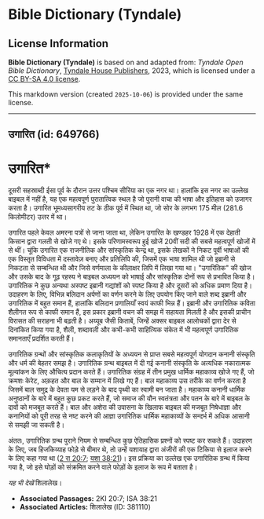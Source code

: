 # Bible Dictionary (Tyndale)

## License Information

**Bible Dictionary (Tyndale)** is based on and adapted from: _Tyndale Open Bible Dictionary_, [Tyndale House Publishers](https://tyndaleopenresources.com/), 2023, which is licensed under a [CC BY-SA 4.0 license](https://creativecommons.org/licenses/by-sa/4.0/legalcode.en).

This markdown version (created `2025-10-06`) is provided under the same license.



--------------------------------

## उगारित (id: 649766)

उगारित\*
========

दूसरी सहस्राब्दी ईसा पूर्व के दौरान उत्तर पश्चिम सीरिया का एक नगर था। हालांकि इस नगर का उल्लेख बाइबल में नहीं है, यह एक महत्वपूर्ण पुरातात्विक स्थल है जो पुरानी वाचा की भाषा और इतिहास को उजागर करता है। उगारित भूमध्यसागरीय तट के ठीक पूर्व में स्थित था, जो सोर के लगभग 175 मील (281\.6 किलोमीटर) उत्तर में था।

उगारित पहले केवल अमरना पत्रों से जाना जाता था, लेकिन उगारित के खण्डहर 1928 में एक देहाती किसान द्वारा गलती से खोजे गए थे। इसके परिणामस्वरूप हुई खोजें 20वीं सदी की सबसे महत्वपूर्ण खोजों में से थीं। चूंकि उगारित एक राजनीतिक और सांस्कृतिक केन्द्र था, इसके लेखकों ने निकट पूर्वी भाषाओं की एक विस्तृत विविधता में दस्तावेज़ बनाए और प्रतिलिपि की, जिसमें एक भाषा शामिल थी जो इब्रानी से निकटता से सम्बन्धित थी और जिसे वर्णमाला के कीलाक्षर लिपि में लिखा गया था। "उगारितिक" की खोज और उसके बाद के गूढ़ रहस्य ने बाइबल अध्ययन को भाषाई और सांस्कृतिक दोनों रूप से प्रभावित किया है। उगारितिक ने कुछ अन्यथा अस्पष्ट इब्रानी गद्यांशों को स्पष्ट किया है और दूसरों को अधिक प्रमाण दिया है। उदाहरण के लिए, विभिन्न बलिदान अर्पणों का वर्णन करने के लिए उपयोग किए जाने वाले शब्द इब्रानी और उगारितिक में बहुत समान हैं, हालांकि बलिदान प्रणालियाँ स्वयं काफी भिन्न हैं। इब्रानी और उगारितिक कविता शैलीगत रूप से काफी समान हैं, इस प्रकार इब्रानी वचन की समझ में सहायता मिलती है और इसकी प्राचीन विरासत की सराहना भी बढ़ती है। अय्यूब जैसी किताबें, जिन्हें अक्सर बाइबल आलोचकों द्वारा देर से दिनांकित किया गया है, शैली, शब्दावली और कभी\-कभी साहित्यिक संकेत में भी महत्वपूर्ण उगारितिक समानताएँ प्रदर्शित करती हैं।

उगारितिक ग्रन्थों और सांस्कृतिक कलाकृतियों के अध्ययन से प्राप्त सबसे महत्वपूर्ण योगदान कनानी संस्कृति और धर्म की बेहतर समझ है। उगारितिक ग्रन्थ बाइबल में दी गई कनानी संस्कृति के अत्यधिक नकारात्मक मूल्यांकन के लिए औचित्य प्रदान करते हैं। उगारितिक संग्रह में तीन प्रमुख धार्मिक महाकाव्य खोजे गए हैं, जो क्रमशः केरेट, अक़हत और बाल के सम्मान में लिखे गए हैं। बाल महाकाव्य उस तरीके का वर्णन करता है जिसमें बाल समुद्र के देवता यम से लड़ने के बाद पृथ्वी का स्वामी बन जाता है। महाकाव्य कनानी धार्मिक अनुष्ठानों के बारे में बहुत कुछ प्रकट करते हैं, जो समाज की यौन स्वतंत्रता और पतन के बारे में बाइबल के दावों को मजबूत करते हैं। बाल और अशेरा की उपासना के खिलाफ बाइबल की मजबूत निषेधाज्ञा और कनानियों को पूरी तरह से नष्ट करने की आज्ञा उगारितिक धार्मिक महाकाव्यों के सन्दर्भ में अधिक आसानी से समझी जा सकती है।

अंततः, उगारितिक ग्रन्थ पुराने नियम से सम्बन्धित कुछ ऐतिहासिक प्रश्नों को स्पष्ट कर सकते हैं। उदाहरण के लिए, जब हिजकिय्याह फोड़े से बीमार थे, तो उन्हें यशायाह द्वारा अंजीरों की एक टिकिया से इलाज करने के लिए कहा गया था ([2 रा 20:7](https://ref.ly/2Kgs20:7); [यशा 38:21](https://ref.ly/Isa38:21))। इस प्रक्रिया का उल्लेख एक उगारितिक ग्रन्थ में किया गया है, जो इसे घोड़ों को संक्रमित करने वाले फोड़ों के इलाज के रूप में बताता है।

*यह भी देखें* शिलालेख।

* **Associated Passages:** 2KI 20:7; ISA 38:21
* **Associated Articles:** शिलालेख (ID: 381110)

